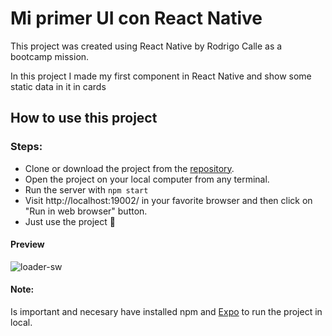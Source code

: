 # Mi primer UI con React Native

This project was created using React Native by Rodrigo Calle as a bootcamp mission.


In this project I made my first component in React Native and show some static data in it in cards

## How to use this project
### Steps: 
* Clone or download the project from the [repository](https://github.com/rodrigo-calle/primerUI-react-native).
* Open the project on your local computer from any terminal.
* Run the server with `npm start` 
* Visit http://localhost:19002/ in your favorite browser and then click on "Run in web browser" button.
* Just use the project 👾 


#### Preview
![loader-sw](https://i.ibb.co/X3sbPtR/frame.png)


#### Note: 

Is important and necesary have installed npm and [Expo](https://expo.dev/) to run the project in local.

